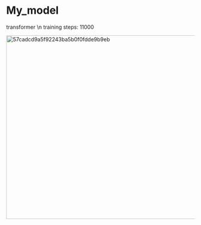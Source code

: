 # My_model
transformer \n
training steps: 11000

<img width="705" height="491" alt="57cadcd9a5f92243ba5b0f0fdde9b9eb" src="https://github.com/user-attachments/assets/b24fa46d-4a44-45a3-b39a-b82bbdd44327" />

